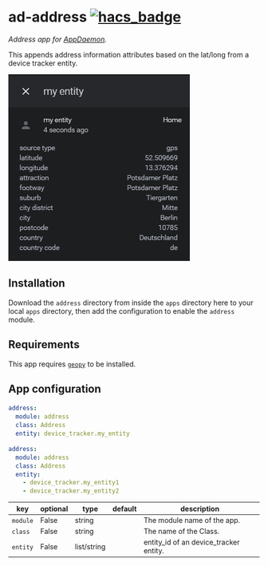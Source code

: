 # ad-address [![hacs_badge](https://img.shields.io/badge/HACS-Custom-orange.svg)](https://github.com/custom-components/hacs)

_Address app for [AppDaemon](https://appdaemon.readthedocs.io/en/latest/)._

This appends address information attributes based on the lat/long from a device tracker entity.

![example](https://raw.githubusercontent.com/ludeeus/ad-address/master/example.png)

## Installation

Download the `address` directory from inside the `apps` directory here to your local `apps` directory, then add the configuration to enable the `address` module.

## Requirements

This app requires [`geopy`](https://pypi.org/project/geopy/) to be installed.

## App configuration

```yaml
address:
  module: address
  class: Address
  entity: device_tracker.my_entity
```

```yaml
address:
  module: address
  class: Address
  entity:
    - device_tracker.my_entity1
    - device_tracker.my_entity2
```

key | optional | type | default | description
-- | -- | -- | -- | --
`module` | False | string | | The module name of the app.
`class` | False | string | | The name of the Class.
`entity` | False | list/string | | entity_id of an device_tracker entity.
